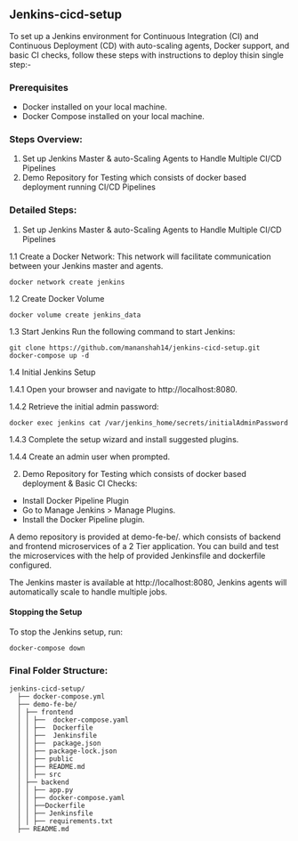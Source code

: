 ## Jenkins-cicd-setup

To set up a Jenkins environment for Continuous Integration (CI) and Continuous Deployment (CD) with auto-scaling agents, Docker support, and basic CI checks, follow these steps with instructions to deploy thisin single step:-

### Prerequisites
- Docker installed on your local machine.
- Docker Compose installed on your local machine.

### Steps Overview:
  1. Set up Jenkins Master & auto-Scaling Agents to Handle Multiple CI/CD Pipelines 
  2. Demo Repository for Testing which consists of docker based deployment running CI/CD Pipelines 
    
    
### Detailed Steps:
1.  Set up Jenkins Master & auto-Scaling Agents to Handle Multiple CI/CD Pipelines
   
1.1 Create a Docker Network: This network will facilitate communication between your Jenkins master and agents.

```
docker network create jenkins
```
1.2 Create Docker Volume

```
docker volume create jenkins_data
```

1.3 Start Jenkins
Run the following command to start Jenkins:
```
git clone https://github.com/mananshah14/jenkins-cicd-setup.git
docker-compose up -d
```
1.4 Initial Jenkins Setup

1.4.1 Open your browser and navigate to http://localhost:8080.

1.4.2 Retrieve the initial admin password:
```
docker exec jenkins cat /var/jenkins_home/secrets/initialAdminPassword
```
1.4.3 Complete the setup wizard and install suggested plugins.

1.4.4 Create an admin user when prompted.


2. Demo Repository for Testing which consists of docker based deployment & Basic CI Checks:

- Install Docker Pipeline Plugin
-  Go to Manage Jenkins > Manage Plugins.
- Install the Docker Pipeline plugin.

A demo repository is provided at demo-fe-be/. which consists of backend and frontend microservices of a 2 Tier application. You can build and test the microservices with the help of provided Jenkinsfile and dockerfile configured.

The Jenkins master is available at http://localhost:8080, Jenkins agents will automatically scale to handle multiple jobs.

#### Stopping the Setup

To stop the Jenkins setup, run:

```
docker-compose down
```
### Final Folder Structure:
```
jenkins-cicd-setup/
  ├── docker-compose.yml
  ├── demo-fe-be/
  │ ├── frontend
  │ │ ├──  docker-compose.yaml
  │ │ ├──  Dockerfile
  │ │ ├──  Jenkinsfile
  │ │ ├──  package.json
  │ │ ├── package-lock.json
  │ │ ├── public
  │ │ ├── README.md
  │ │ ├── src
  │ ├── backend
  │ │ ├── app.py
  │ │ ├── docker-compose.yaml
  │ │ ├──Dockerfile
  │ │ ├── Jenkinsfile
  │ │ ├── requirements.txt
  ├── README.md
```
